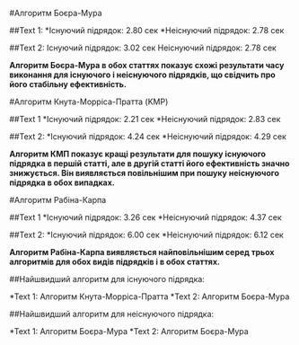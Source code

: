 #Алгоритм Боєра-Мура 

##Text 1:
*Існуючий підрядок: 2.80 сек
*Неіснуючий підрядок: 2.78 сек

##Text 2:
Існуючий підрядок: 3.02 сек
Неіснуючий підрядок: 2.78 сек

**Алгоритм Боєра-Мура в обох статтях показує схожі результати часу виконання для існуючого і неіснуючого підрядків, що свідчить про його стабільну ефективність.**



#Алгоритм Кнута-Морріса-Пратта (KMP)

##Text 1
*Існуючий підрядок: 2.21 сек
*Неіснуючий підрядок: 2.83 сек

##Text 2:
*Існуючий підрядок: 4.24 сек
*Неіснуючий підрядок: 4.29 сек

**Алгоритм КМП показує кращі результати для пошуку існуючого підрядка в першій статті, але в другій статті його ефективність значно знижується. Він виявляється повільнішим при пошуку неіснуючого підрядка в обох випадках.**  




#Алгоритм Рабіна-Карпа

##Text 1
*Існуючий підрядок: 3.26 сек
*Неіснуючий підрядок: 4.37 сек

##Text 2:
*Існуючий підрядок: 6.00 сек
*Неіснуючий підрядок: 6.12 сек

**Алгоритм Рабіна-Карпа виявляється найповільнішим серед трьох алгоритмів для обох видів підрядків і в обох статтях.** 


##Найшвидший алгоритм для існуючого підрядка:

*Text 1: Алгоритм Кнута-Морріса-Пратта
*Text 2: Алгоритм Боєра-Мура

##Найшвидший алгоритм для неіснуючого підрядка:

*Text 1: Алгоритм Боєра-Мура
*Text 2: Алгоритм Боєра-Мура

